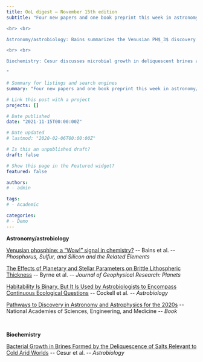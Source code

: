 ```yaml
---
title: OoL digest — November 15th edition
subtitle: "Four new papers and one book preprint this week in astronomy/astrobiology and biochemistry.

<br> <br> 

Astronomy/astrobiology: Bains summarizes the Venusian PH$_3$ discovery and its scientific debate, Byrne introduces a new predicted exoplanet category with a brittle outer layer, Cockell discusses the implications of binary/continuous habitability metrics, and the National Academies of Sciences announces a preprint of their Pathways to Discovery in Astronomy and Astrophysics for the 2020s that identifies science goals for the next decade.

<br> <br>

Biochemistry: Cesur discusses microbial growth in deliquescent brines and its implication as a contamination to Mars.

"

# Summary for listings and search engines
summary: "Four new papers and one book preprint this week in astronomy/astrobiology and biochemistry. Astronomy/astrobiology: Bains summarizes the Venusian PH$_3$ discovery and its scientific debate, Byrne introduces a new predicted exoplanet category with a brittle outer layer, Cockell discusses the implications of binary/continuous habitability metrics, and the National Academies of Sciences announces a preprint of their Pathways to Discovery in Astronomy and Astrophysics for the 2020s that identifies science goals for the next decade. Biochemistry: Cesur discusses microbial growth in deliquescent brines and its implication as a contamination to Mars."

# Link this post with a project
projects: []

# Date published
date: "2021-11-15T00:00:00Z"

# Date updated
# lastmod: "2020-02-06T00:00:00Z"

# Is this an unpublished draft?
draft: false

# Show this page in the Featured widget?
featured: false

authors:
# - admin

tags:
# - Academic

categories:
# - Demo
---
```


**Astronomy/astrobiology**

[Venusian phosphine: a “Wow!” signal in chemistry?](https://doi.org/10.1080/10426507.2021.1998051) -- Bains et al. -- *Phosphorus, Sulfur, and Silicon and the Related Elements*

[The Effects of Planetary and Stellar Parameters on Brittle Lithospheric Thickness](https://doi.org/10.1029/2021JE006952) -- Byrne et al. -- *Journal of Geophysical Research: Planets*

[Habitability Is Binary, But It Is Used by Astrobiologists to Encompass Continuous Ecological Questions](https://doi.org/10.1089/ast.2021.0038) -- Cockell et al. -- *Astrobiology*

[Pathways to Discovery in Astronomy and Astrophysics for the 2020s](https://www.nap.edu/catalog/26141/pathways-to-discovery-in-astronomy-and-astrophysics-for-the-2020s) -- National Academies of Sciences, Engineering, and Medicine -- *Book*

<br>

**Biochemistry**

[Bacterial Growth in Brines Formed by the Deliquescence of Salts Relevant to Cold Arid Worlds](https://doi.org/10.1089/ast.2020.2336) -- Cesur et al. -- *Astrobiology*
